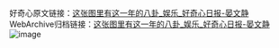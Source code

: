 好奇心原文链接：[这张图里有这一年的八卦_娱乐_好奇心日报-晏文静](https://www.qdaily.com/articles/4645.html)
WebArchive归档链接：[这张图里有这一年的八卦_娱乐_好奇心日报-晏文静](http://web.archive.org/web/20190623162413/https://www.qdaily.com/articles/4645.html)
![image](http://ww3.sinaimg.cn/large/007d5XDply1g3w5ngma6lj30u04bz4qp)